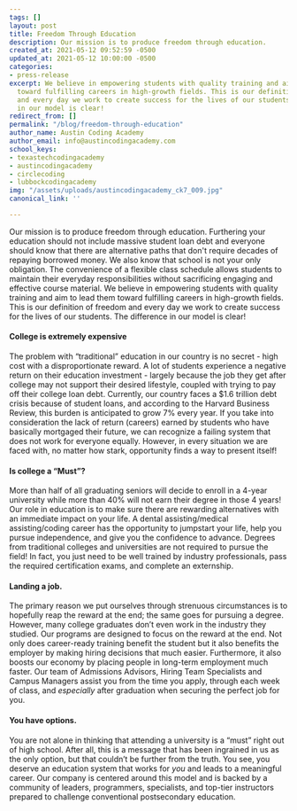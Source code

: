 ```yaml
---
tags: []
layout: post
title: Freedom Through Education
description: Our mission is to produce freedom through education.
created_at: 2021-05-12 09:52:59 -0500
updated_at: 2021-05-12 10:00:00 -0500
categories:
- press-release
excerpt: We believe in empowering students with quality training and aim to lead them
  toward fulfilling careers in high-growth fields. This is our definition of freedom
  and every day we work to create success for the lives of our students. The difference
  in our model is clear!
redirect_from: []
permalink: "/blog/freedom-through-education"
author_name: Austin Coding Academy
author_email: info@austincodingacademy.com
school_keys:
- texastechcodingacademy
- austincodingacademy
- circlecoding
- lubbockcodingacademy
img: "/assets/uploads/austincodingacademy_ck7_009.jpg"
canonical_link: ''

---
```

Our mission is to produce freedom through education. Furthering your education should not include massive student loan debt and everyone should know that there are alternative paths that don't require decades of repaying borrowed money. We also know that school is not your only obligation. The convenience of a flexible class schedule allows students to maintain their everyday responsibilities without sacrificing engaging and effective course material. We believe in empowering students with quality training and aim to lead them toward fulfilling careers in high-growth fields. This is our definition of freedom and every day we work to create success for the lives of our students. The difference in our model is clear!

#### **College is extremely expensive**

The problem with “traditional” education in our country is no secret - high cost with a disproportionate reward. A lot of students experience a negative return on their education investment - largely because the job they get after college may not support their desired lifestyle, coupled with trying to pay off their college loan debt. Currently, our country faces a $1.6 trillion debt crisis because of student loans, and according to the Harvard Business Review, this burden is anticipated to grow 7% every year. If you take into consideration the lack of return (careers) earned by students who have basically mortgaged their future, we can recognize a failing system that does not work for everyone equally. However, in every situation we are faced with, no matter how stark, opportunity finds a way to present itself!

#### **Is college a “Must”?**

More than half of all graduating seniors will decide to enroll in a 4-year university while more than 40% will not earn their degree in those 4 years! Our role in education is to make sure there are rewarding alternatives with an immediate impact on your life. A dental assisting/medical assisting/coding career has the opportunity to jumpstart your life, help you pursue independence, and give you the confidence to advance. Degrees from traditional colleges and universities are not required to pursue the field! In fact, you just need to be well trained by industry professionals, pass the required certification exams, and complete an externship.

#### **Landing a job.**

The primary reason we put ourselves through strenuous circumstances is to hopefully reap the reward at the end; the same goes for pursuing a degree. However, many college graduates don’t even work in the industry they studied. Our programs are designed to focus on the reward at the end. Not only does career-ready training benefit the student but it also benefits the employer by making hiring decisions that much easier. Furthermore, it also boosts our economy by placing people in long-term employment much faster. Our team of Admissions Advisors, Hiring Team Specialists and Campus Managers assist you from the time you apply, through each week of class, and _especially_ after graduation when securing the perfect job for you.

#### **You have options.**

You are not alone in thinking that attending a university is a “must” right out of high school. After all, this is a message that has been ingrained in us as the only option, but that couldn’t be further from the truth. You see, you deserve an education system that works for _you_ and leads to a meaningful career. Our company is centered around this model and is backed by a community of leaders, programmers, specialists, and top-tier instructors prepared to challenge conventional postsecondary education.